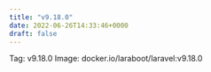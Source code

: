 ```yaml
---
title: "v9.18.0"
date: 2022-06-26T14:33:46+0000
draft: false
---
```


Tag: v9.18.0
Image: docker.io/laraboot/laravel:v9.18.0
